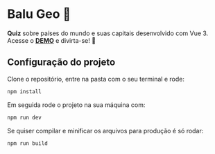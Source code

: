 # Balu Geo 🐶

**Quiz** sobre países do mundo e suas capitais desenvolvido com Vue 3. Acesse o [**DEMO**](https://balu-geo.vercel.app/) e divirta-se! 🤩

## Configuração do projeto

Clone o repositório, entre na pasta com o seu terminal e rode: 

```sh
npm install
```

Em seguida rode o projeto na sua máquina com:

```sh
npm run dev
```

Se quiser compilar e minificar os arquivos para produção é só rodar:

```sh
npm run build
```
